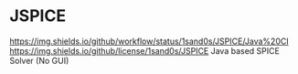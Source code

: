 # JSPICE
https://img.shields.io/github/workflow/status/1sand0s/JSPICE/Java%20CI
https://img.shields.io/github/license/1sand0s/JSPICE
Java based SPICE Solver (No GUI)
